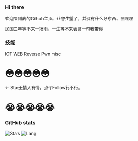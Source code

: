 ### Hi there 

欢迎来到我的Github主页。让您失望了，并没有什么好东西。嘿嘿嘿

民国三年等不来一场雨，一生等不来表哥一句我带你

### 技能

IOT WEB Reverse Pwn misc


#            😳😳😳😳😳
← Star无情人有情，点个Follow行不行。
#            😭😭😭😭😭

### GitHub stats

![Stats](https://github-readme-stats.vercel.app/api?username=A2gel)
![Lang](https://github-readme-stats.vercel.app/api/top-langs/?username=A2gel&layout=compact)
